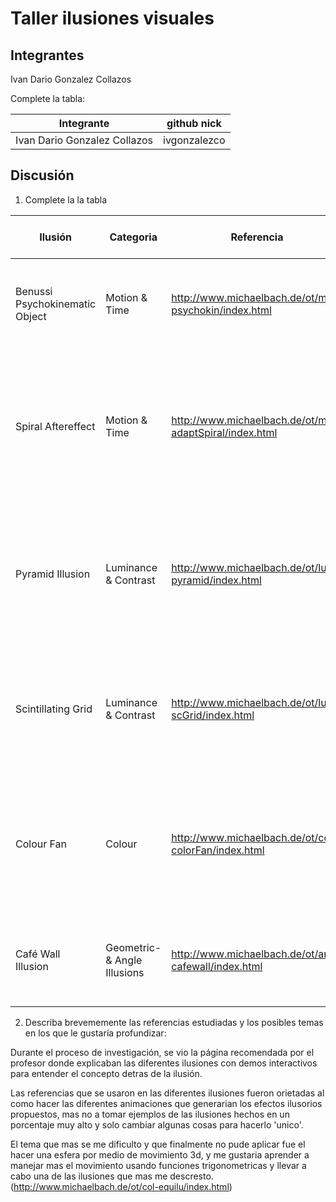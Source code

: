 # Taller ilusiones visuales

## Integrantes
Ivan Dario Gonzalez Collazos

Complete la tabla:

| Integrante | github nick |
|------------|-------------|
|Ivan Dario Gonzalez Collazos|ivgonzalezco|

## Discusión

1. Complete la la tabla

| Ilusión | Categoria | Referencia | Tipo de interactividad (si aplica) | URL código base (si aplica) |
|---------|-----------|------------|------------------------------------|-----------------------------|
|Benussi Psychokinematic Object | Motion & Time | http://www.michaelbach.de/ot/mot-psychokin/index.html |Presionar una tecla para ver el circulo detenerse y ver que los circulos no se mueven, sino que se mueven como un conjunto.| https://stackoverflow.com/questions/34842502/processing-how-do-i-make-an-object-move-in-a-circular-path |
| Spiral Aftereffect | Motion & Time | http://www.michaelbach.de/ot/mot-adaptSpiral/index.html | Mirar fijamente el centro durante 20 segundos y despues mirar hacia otro lado (se recomienda mirar a una hoja de papel cuadriculada) y vera ondulado donde fije su vista durante unos segundos. | https://forum.processing.org/two/discussion/13125/for-loop-to-make-a-spiral |
| Pyramid Illusion | Luminance & Contrast | http://www.michaelbach.de/ot/lum-pyramid/index.html | Hacer clic 39 veces para observar el efecto, donde se puede interpretar como un pasillo infinito o una piramide vista desde arriva con sus cuatro caras iluminadas dejando los bordes sin luz. | https://www.openprocessing.org/sketch/387504 |
| Scintillating Grid | Luminance & Contrast | http://www.michaelbach.de/ot/lum-scGrid/index.html | Ver al centro para observar que los puntos son blancos y despues mirar a la izquierda o a la derecha para empezar a ver como los puntos blancos parpadean de color negro. | https://www.openprocessing.org/sketch/26605 |
| Colour Fan | Colour | http://www.michaelbach.de/ot/col-colorFan/index.html | Ver al centro fijamente durante unos 20 segundos para percibir como el color del circulo que no esta siendo recorrido por las apas rojas se oscurece (a un color verde olivo aproximadamente). | https://www.openprocessing.org/sketch/109516 |
| Café Wall Illusion | Geometric- & Angle Illusions | http://www.michaelbach.de/ot/ang-cafewall/index.html | Mirar atentamente a las filas para ver que estan inclinadas pero son cuadrados alineados horizontalmente. | - |

2. Describa brevememente las referencias estudiadas y los posibles temas en los que le gustaría profundizar:

Durante el proceso de investigación, se vio la página recomendada por el profesor donde explicaban las diferentes ilusiones con demos interactivos para entender el concepto detras de la ilusión.

Las referencias que se usaron en las diferentes ilusiones fueron orietadas al como hacer las diferentes animaciones que generarian los efectos ilusorios propuestos, mas no a tomar ejemplos de las ilusiones hechos en un porcentaje muy alto y solo cambiar algunas cosas para hacerlo 'unico'.

El tema que mas se me dificulto y que finalmente no pude aplicar fue el hacer una esfera por medio de movimiento 3d, y me gustaria aprender a manejar mas el movimiento usando funciones trigonometricas y llevar a cabo una de las ilusiones que mas me descresto. (http://www.michaelbach.de/ot/col-equilu/index.html) 
